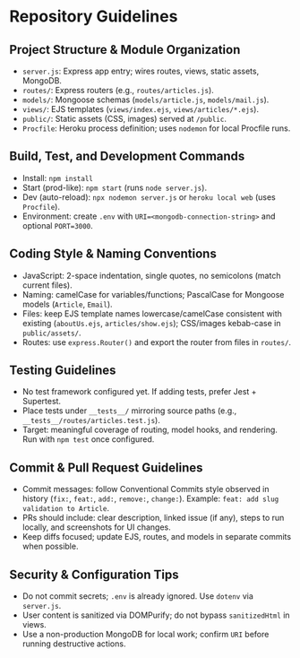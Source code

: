 # Repository Guidelines

## Project Structure & Module Organization
- `server.js`: Express app entry; wires routes, views, static assets, MongoDB.
- `routes/`: Express routers (e.g., `routes/articles.js`).
- `models/`: Mongoose schemas (`models/article.js`, `models/mail.js`).
- `views/`: EJS templates (`views/index.ejs`, `views/articles/*.ejs`).
- `public/`: Static assets (CSS, images) served at `/public`.
- `Procfile`: Heroku process definition; uses `nodemon` for local Procfile runs.

## Build, Test, and Development Commands
- Install: `npm install`
- Start (prod-like): `npm start` (runs `node server.js`).
- Dev (auto-reload): `npx nodemon server.js` or `heroku local web` (uses `Procfile`).
- Environment: create `.env` with `URI=<mongodb-connection-string>` and optional `PORT=3000`.

## Coding Style & Naming Conventions
- JavaScript: 2-space indentation, single quotes, no semicolons (match current files).
- Naming: camelCase for variables/functions; PascalCase for Mongoose models (`Article`, `Email`).
- Files: keep EJS template names lowercase/camelCase consistent with existing (`aboutUs.ejs`, `articles/show.ejs`); CSS/images kebab-case in `public/assets/`.
- Routes: use `express.Router()` and export the router from files in `routes/`.

## Testing Guidelines
- No test framework configured yet. If adding tests, prefer Jest + Supertest.
- Place tests under `__tests__/` mirroring source paths (e.g., `__tests__/routes/articles.test.js`).
- Target: meaningful coverage of routing, model hooks, and rendering. Run with `npm test` once configured.

## Commit & Pull Request Guidelines
- Commit messages: follow Conventional Commits style observed in history (`fix:`, `feat:`, `add:`, `remove:`, `change:`). Example: `feat: add slug validation to Article`.
- PRs should include: clear description, linked issue (if any), steps to run locally, and screenshots for UI changes.
- Keep diffs focused; update EJS, routes, and models in separate commits when possible.

## Security & Configuration Tips
- Do not commit secrets; `.env` is already ignored. Use `dotenv` via `server.js`.
- User content is sanitized via DOMPurify; do not bypass `sanitizedHtml` in views.
- Use a non-production MongoDB for local work; confirm `URI` before running destructive actions.
